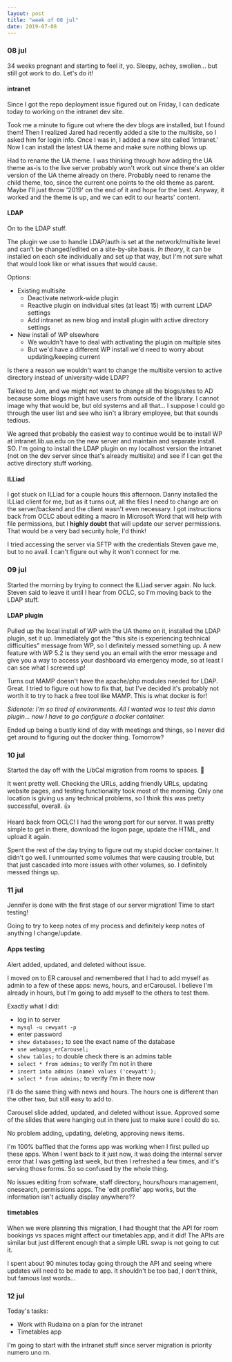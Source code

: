```yaml
---
layout: post
title: "week of 08 jul"
date: 2019-07-08
---
```


### 08 jul 

34 weeks pregnant and starting to feel it, yo. Sleepy, achey, swollen... but still got work to do. Let's do it!

#### intranet

Since I got the repo deployment issue figured out on Friday, I can dedicate today to working on the intranet dev site.

Took me a minute to figure out where the dev blogs are installed, but I found them! Then I realized Jared had recently added a site to the multisite, so I asked him for login info. Once I was in, I added a new site called 'intranet.' Now I can install the latest UA theme and make sure nothing blows up.

Had to rename the UA theme. I was thinking through how adding the UA theme as-is to the live server probably won't work out since there's an older version of the UA theme already on there. Probably need to rename the child theme, too, since the current one points to the old theme as parent. Maybe I'll just throw '2019' on the end of it and hope for the best. Anyway, it worked and the theme is up, and we can edit to our hearts' content. 

#### LDAP

On to the LDAP stuff.

The plugin we use to handle LDAP/auth is set at the network/multisite level and can't be changed/edited on a site-by-site basis. *In theory*, it can be installed on each site individually and set up that way, but I'm not sure what that would look like or what issues that would cause.

Options:
- Existing multisite
  - Deactivate network-wide plugin
  - Reactive plugin on individual sites (at least 15) with current LDAP settings
  - Add intranet as new blog and install plugin with active directory settings
- New install of WP elsewhere
  - We wouldn't have to deal with activating the plugin on multiple sites
  - But we'd have a different WP install we'd need to worry about updating/keeping current

Is there a reason we wouldn't want to change the multisite version to active directory instead of university-wide LDAP?

Talked to Jen, and we might not want to change all the blogs/sites to AD because some blogs might have users from outside of the library. I cannot image why that would be, but old systems and all that... I suppose I could go through the user list and see who isn't a library employee, but that sounds tedious.

We agreed that probably the easiest way to continue would be to install WP at intranet.lib.ua.edu on the new server and maintain and separate install. SO. I'm going to install the LDAP plugin on my localhost version the intranet (not on the dev server since that's already multisite) and see if I can get the active directory stuff working. 

#### ILLiad

I got stuck on ILLiad for a couple hours this afternoon. Danny installed the ILLiad client for me, but as it turns out, all the files I need to change are on the server/backend and the client wasn't even necessary. I got instructions back from OCLC about editing a macro in Microsoft Word that will help with file permissions, but I **highly doubt** that will update our server permissions. That would be a very bad security hole, I'd think!

I tried accessing the server via SFTP with the credentials Steven gave me, but to no avail. I can't figure out why it won't connect for me.

### 09 jul

Started the morning by trying to connect the ILLiad server again. No luck. Steven said to leave it until I hear from OCLC, so I'm moving back to the LDAP stuff.

#### LDAP plugin

Pulled up the local install of WP with the UA theme on it, installed the LDAP plugin, set it up. Immediately got the "this site is experiencing technical difficulties" message from WP, so I definitely messed something up. A new feature with WP 5.2 is they send you an email with the error message and give you a way to access your dashboard via emergency mode, so at least I can see what I screwed up! 

Turns out MAMP doesn't have the apache/php modules needed for LDAP. Great. I tried to figure out how to fix that, but I've decided it's probably not worth it to try to hack a free tool like MAMP. This is what docker is for!

*Sidenote: I'm so tired of environments. All I wanted was to test this damn plugin... now I have to go configure a docker container.* 

Ended up being a bustly kind of day with meetings and things, so I never did get around to figuring out the docker thing. Tomorrow?

### 10 jul

Started the day off with the LibCal migration from rooms to spaces. :tada:

It went pretty well. Checking the URLs, adding friendly URLs, updating website pages, and testing functionality took most of the morning. Only one location is giving us any technical problems, so I think this was pretty successful, overall. :+1:

Heard back from OCLC! I had the wrong port for our server. It was pretty simple to get in there, download the logon page, update the HTML, and upload it again. 

Spent the rest of the day trying to figure out my stupid docker container. It didn't go well. I unmounted some volumes that were causing trouble, but that just cascaded into more issues with other volumes, so. I definitely messed things up.

### 11 jul

Jennifer is done with the first stage of our server migration! Time to start testing!

Going to try to keep notes of my process and definitely keep notes of anything I change/update.

#### Apps testing

Alert added, updated, and deleted without issue.

I moved on to ER carousel and remembered that I had to add myself as admin to a few of these apps: news, hours, and erCarousel. I believe I'm already in hours, but I'm going to add myself to the others to test them.

Exactly what I did:
- log in to server
- `mysql -u cewyatt -p`
- enter password
- `show databases;` to see the exact name of the database
- `use webapps_erCarousel;`
- `show tables;` to double check there is an admins table
- `select * from admins;` to verify I'm not in there
- `insert into admins (name) values ('cewyatt');`
- `select * from admins;` to verify I'm in there now

I'll do the same thing with news and hours. The hours one is different than the other two, but still easy to add to.

Carousel slide added, updated, and deleted without issue. Approved some of the slides that were hanging out in there just to make sure I could do so.

No problem adding, updating, deleting, approving news items.

I'm 100% baffled that the forms app was working when I first pulled up these apps. When I went back to it just now, it was doing the internal server error that I was getting last week, but then I refreshed a few times, and it's serving those forms. So so confused by the whole thing.

No issues editing from sofware, staff directory, hours/hours management, onesearch, permissions apps. The 'edit profile' app works, but the information isn't actually display anywhere??

#### timetables 

When we were planning this migration, I had thought that the API for room bookings vs spaces might affect our timetables app, and it did! The APIs are similar but just different enough that a simple URL swap is not going to cut it. 

I spent about 90 minutes today going through the API and seeing where updates will need to be made to app. It shouldn't be too bad, I don't think, but famous last words...

### 12 jul

Today's tasks: 
- Work with Rudaina on a plan for the intranet
- Timetables app

I'm going to start with the intranet stuff since server migration is priority numero uno rn.

